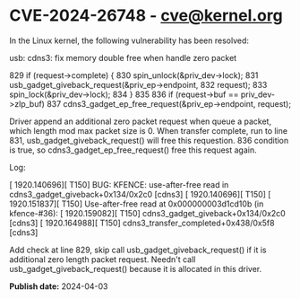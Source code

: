 # CVE-2024-26748 - cve@kernel.org

In the Linux kernel, the following vulnerability has been resolved:

usb: cdns3: fix memory double free when handle zero packet

829  if (request->complete) {
830          spin_unlock(&priv_dev->lock);
831          usb_gadget_giveback_request(&priv_ep->endpoint,
832                                    request);
833          spin_lock(&priv_dev->lock);
834  }
835
836  if (request->buf == priv_dev->zlp_buf)
837      cdns3_gadget_ep_free_request(&priv_ep->endpoint, request);

Driver append an additional zero packet request when queue a packet, which
length mod max packet size is 0. When transfer complete, run to line 831,
usb_gadget_giveback_request() will free this requestion. 836 condition is
true, so cdns3_gadget_ep_free_request() free this request again.

Log:

[ 1920.140696][  T150] BUG: KFENCE: use-after-free read in cdns3_gadget_giveback+0x134/0x2c0 [cdns3]
[ 1920.140696][  T150]
[ 1920.151837][  T150] Use-after-free read at 0x000000003d1cd10b (in kfence-#36):
[ 1920.159082][  T150]  cdns3_gadget_giveback+0x134/0x2c0 [cdns3]
[ 1920.164988][  T150]  cdns3_transfer_completed+0x438/0x5f8 [cdns3]

Add check at line 829, skip call usb_gadget_giveback_request() if it is
additional zero length packet request. Needn't call
usb_gadget_giveback_request() because it is allocated in this driver.

**Publish date:** 2024-04-03
